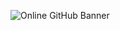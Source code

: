 ![Online GitHub Banner](https://github.com/user-attachments/assets/557e97ab-9c34-4cd3-b566-7fb5b4b0e5f8)

